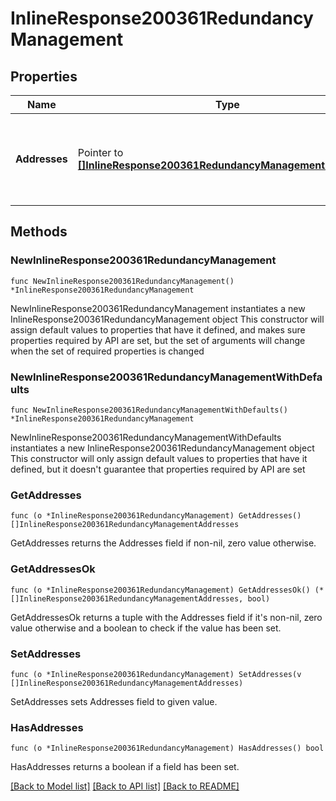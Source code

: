 # InlineResponse200361RedundancyManagement

## Properties

Name | Type | Description | Notes
------------ | ------------- | ------------- | -------------
**Addresses** | Pointer to [**[]InlineResponse200361RedundancyManagementAddresses**](InlineResponse200361RedundancyManagementAddresses.md) | Wireless LAN controller redundancy management interface addresses | [optional] 

## Methods

### NewInlineResponse200361RedundancyManagement

`func NewInlineResponse200361RedundancyManagement() *InlineResponse200361RedundancyManagement`

NewInlineResponse200361RedundancyManagement instantiates a new InlineResponse200361RedundancyManagement object
This constructor will assign default values to properties that have it defined,
and makes sure properties required by API are set, but the set of arguments
will change when the set of required properties is changed

### NewInlineResponse200361RedundancyManagementWithDefaults

`func NewInlineResponse200361RedundancyManagementWithDefaults() *InlineResponse200361RedundancyManagement`

NewInlineResponse200361RedundancyManagementWithDefaults instantiates a new InlineResponse200361RedundancyManagement object
This constructor will only assign default values to properties that have it defined,
but it doesn't guarantee that properties required by API are set

### GetAddresses

`func (o *InlineResponse200361RedundancyManagement) GetAddresses() []InlineResponse200361RedundancyManagementAddresses`

GetAddresses returns the Addresses field if non-nil, zero value otherwise.

### GetAddressesOk

`func (o *InlineResponse200361RedundancyManagement) GetAddressesOk() (*[]InlineResponse200361RedundancyManagementAddresses, bool)`

GetAddressesOk returns a tuple with the Addresses field if it's non-nil, zero value otherwise
and a boolean to check if the value has been set.

### SetAddresses

`func (o *InlineResponse200361RedundancyManagement) SetAddresses(v []InlineResponse200361RedundancyManagementAddresses)`

SetAddresses sets Addresses field to given value.

### HasAddresses

`func (o *InlineResponse200361RedundancyManagement) HasAddresses() bool`

HasAddresses returns a boolean if a field has been set.


[[Back to Model list]](../README.md#documentation-for-models) [[Back to API list]](../README.md#documentation-for-api-endpoints) [[Back to README]](../README.md)


